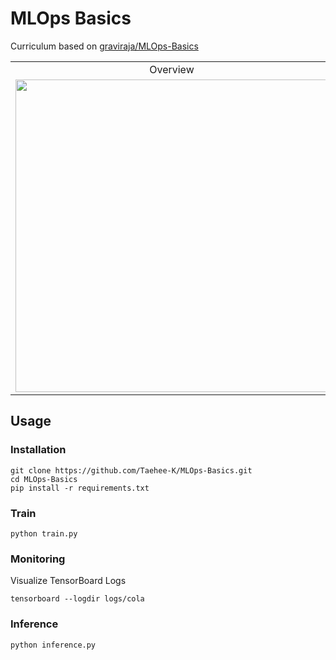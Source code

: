# MLOps Basics

Curriculum based on [graviraja/MLOps-Basics](https://github.com/graviraja/MLOps-Basics)

<table>
<tr>
    <td align="center">Overview</td>
    <td align="center">Weekly Curriculum</td>
</tr>
<tr><td>

<img width = 500 src = "https://user-images.githubusercontent.com/63901494/149688252-d8c246ea-b11d-4c0a-9f0b-69a8348bb72c.png">

</td><td>

| Week |    Course     |       Status       |
| :--: | :-----------: | :----------------: |
|  0   | Project Setup | :heavy_check_mark: |

<!--
|  1   | Project Setup | :heavy_check_mark: |
|  2   | Project Setup | :heavy_check_mark: |
|  3   | Project Setup | :heavy_check_mark: |
|  4   | Project Setup | :heavy_check_mark: |
|  5   | Project Setup | :heavy_check_mark: |
|  6   | Project Setup | :heavy_check_mark: |
|  7   | Project Setup | :heavy_check_mark: |
|  8   | Project Setup | :heavy_check_mark: |
|  9   | Project Setup | :heavy_check_mark: |
-->
</td></tr>
</table>

## Usage

### Installation

```
git clone https://github.com/Taehee-K/MLOps-Basics.git
cd MLOps-Basics
pip install -r requirements.txt
```

### Train

```
python train.py
```

### Monitoring

Visualize TensorBoard Logs

```
tensorboard --logdir logs/cola
```

### Inference

```
python inference.py
```
